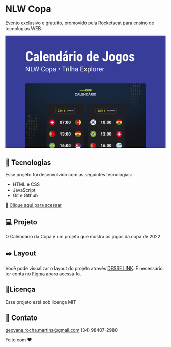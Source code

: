 # NLW Copa

Evento exclusivo e gratuito, promovido pela Rocketseat para ensino de tecnologias WEB.

![preview](.github/preview.png)

## 🚀 Tecnologias

Esse projeto foi desenvolvido com as seguintes tecnologias:

- HTML e CSS
- JavaScript
- Git e Github

🔗 [Clique aqui para acessar](https://geovanarochamp.github.io/nlw-copa/)

## 💻 Projeto

O Calendário da Copa é um projeto que mostra os jogos da copa de 2022.

## ✒️ Layout

Você pode visualizar o layout do projeto através [DESSE LINK](https://www.figma.com/community/file/1169028052212317700). É necessário ter conta no [Figma](https://www.figma.com/) apara acessá-lo.

## 📝Licença

Esse projeto está sob licença MIT

## 📲 Contato

geovana.rocha.martins@gmail.com
(34) 98407-2980

Feito com ♥

